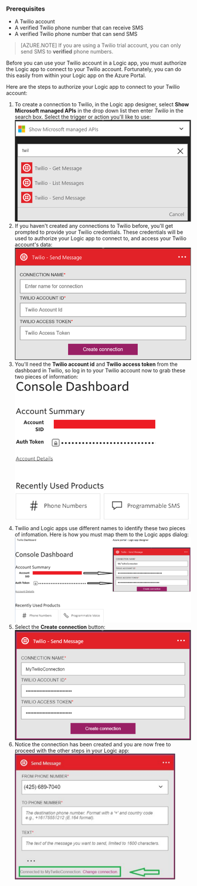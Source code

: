 ### Prerequisites
- A Twilio account
- A verified Twilio phone number that can receive SMS
- A verified Twilio phone number that can send SMS

>[AZURE.NOTE] If you are using a Twilio trial account, you can only send SMS to **verified** phone numbers.  

Before you can use your Twilio account in a Logic app, you must authorize the Logic app to connect to your Twilio account. Fortunately, you can do this easily from within your Logic app on the Azure Portal. 

Here are the steps to authorize your Logic app to connect to your Twilio account:

1. To create a connection to Twilio, in the Logic app designer, select **Show Microsoft managed APIs** in the drop down list then enter *Twilio* in the search box. Select the trigger or action you'll like to use:  
  ![](./media/connectors-create-api-twilio/twilio-0.png)
2. If you haven't created any connections to Twilio before, you'll get prompted to provide your Twilio credentials. These credentials will be used to authorize your Logic app to connect to, and access your Twilio account's data:  
  ![](./media/connectors-create-api-twilio/twilio-1.png)  
3. You'll need the **Twilio account id** and **Twilio access token**  from the dashboard in Twilio, so log in to your Twilio account now to grab these two pieces of information:  
  ![](./media/connectors-create-api-twilio/twilio-2.png)  
4. Twilio and Logic apps use different names to identify these two pieces of infomation. Here is how you must map them to the Logic apps dialog: 
  ![](./media/connectors-create-api-twilio/twilio-3.png)  
5. Select the **Create connection** button:  
  ![](./media/connectors-create-api-twilio/twilio-4.png)
6. Notice the connection has been created and you are now free to proceed with the other steps in your Logic app:  
  ![](./media/connectors-create-api-twilio/twilio-5.png)